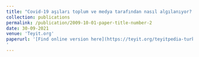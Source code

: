 ```yaml
---
title: "Covid-19 aşıları toplum ve medya tarafından nasıl algılanıyor? (TR) "
collection: publications
permalink: /publication/2009-10-01-paper-title-number-2
date: 30-09-2021
venue: 'Teyit.org'
paperurl: '[Find online version here](https://teyit.org/teyitpedia-turkiyede-covid-19-asilari-toplum-tarafindan-nasil-algilaniyor)
'
---
```





